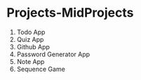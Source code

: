 # Projects-MidProjects

1. Todo App
2. Quiz App
3. Github App
4. Password Generator App
5. Note App
6. Sequence Game